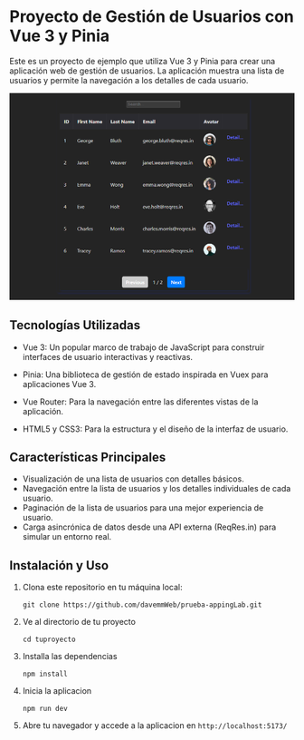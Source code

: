 # Proyecto de Gestión de Usuarios con Vue 3 y Pinia

Este es un proyecto de ejemplo que utiliza Vue 3 y Pinia para crear una aplicación web de gestión de usuarios. La aplicación muestra una lista de usuarios y permite la navegación a los detalles de cada usuario.

![Vista previa de la aplicación](src/assets/vistaPrevia.png)

## Tecnologías Utilizadas

- Vue 3: Un popular marco de trabajo de JavaScript para construir interfaces de usuario interactivas y reactivas.

- Pinia: Una biblioteca de gestión de estado inspirada en Vuex para aplicaciones Vue 3.

- Vue Router: Para la navegación entre las diferentes vistas de la aplicación.

- HTML5 y CSS3: Para la estructura y el diseño de la interfaz de usuario.

## Características Principales

- Visualización de una lista de usuarios con detalles básicos.
- Navegación entre la lista de usuarios y los detalles individuales de cada usuario.
- Paginación de la lista de usuarios para una mejor experiencia de usuario.
- Carga asincrónica de datos desde una API externa (ReqRes.in) para simular un entorno real.

## Instalación y Uso

1. Clona este repositorio en tu máquina local:

   ```shell
   git clone https://github.com/davemmWeb/prueba-appingLab.git

   ```

2. Ve al directorio de tu proyecto

   ```shell
   cd tuproyecto

   ```

3. Installa las dependencias

   ```shell
   npm install

   ```

4. Inicia la aplicacion

   ```shell
   npm run dev

   ```

5. Abre tu navegador y accede a la aplicacion en `http://localhost:5173/`
